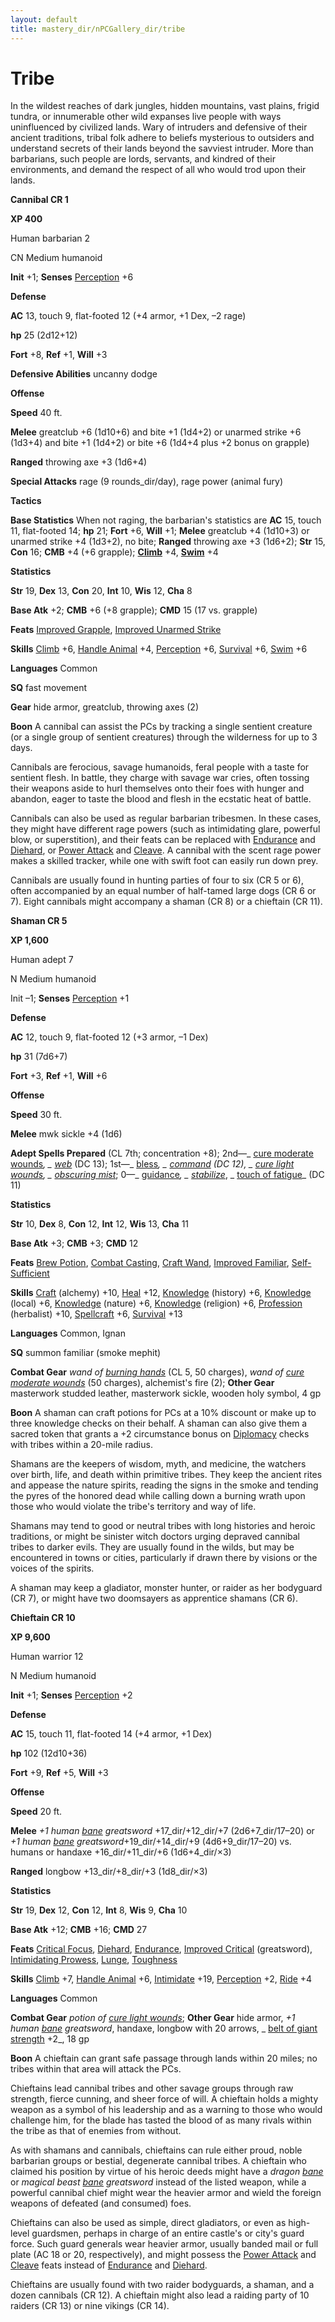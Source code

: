 ```yaml
---
layout: default
title: mastery_dir/nPCGallery_dir/tribe
---
```

# Tribe

In the wildest reaches of dark jungles, hidden mountains, vast plains, frigid tundra, or innumerable other wild expanses live people with ways uninfluenced by civilized lands. Wary of intruders and defensive of their ancient traditions, tribal folk adhere to beliefs mysterious to outsiders and understand secrets of their lands beyond the savviest intruder. More than barbarians, such people are lords, servants, and kindred of their environments, and demand the respect of all who would trod upon their lands.

**Cannibal CR 1**

**XP 400**

Human barbarian 2

CN Medium humanoid

**Init** +1; **Senses** [Perception](../../../skills_dir/perception#_perception) +6

**Defense**

**AC** 13, touch 9, flat-footed 12 (+4 armor, +1 Dex, –2 rage)

**hp** 25 (2d12+12)

**Fort** +8, **Ref** +1, **Will** +3

**Defensive Abilities** uncanny dodge

**Offense**

**Speed** 40 ft.

**Melee** greatclub +6 (1d10+6) and bite +1 (1d4+2) or unarmed strike +6 (1d3+4) and bite +1 (1d4+2) or bite +6 (1d4+4 plus +2 bonus on grapple)

**Ranged** throwing axe +3 (1d6+4)

**Special Attacks** rage (9 rounds_dir/day), rage power (animal fury)

**Tactics**

**Base Statistics** When not raging, the barbarian's statistics are **AC** 15, touch 11, flat-footed 14; **hp** 21; **Fort** +6, **Will** +1; **Melee** greatclub +4 (1d10+3) or unarmed strike +4 (1d3+2), no bite; **Ranged** throwing axe +3 (1d6+2); **Str** 15, **Con** 16; **CMB** +4 (+6 grapple); **[Climb](../../../skills_dir/climb#_climb)** +4, **[Swim](../../../skills_dir/swim#_swim)** +4

**Statistics**

**Str** 19, **Dex** 13, **Con** 20, **Int** 10, **Wis** 12, **Cha** 8

**Base Atk** +2; **CMB** +6 (+8 grapple); **CMD** 15 (17 vs. grapple)

**Feats** [Improved Grapple](../../../feats#_improved-grapple), [Improved Unarmed Strike](../../../feats#_improved-unarmed-strike)

**Skills** [Climb](../../../skills_dir/climb#_climb) +6, [Handle Animal](../../../skills_dir/handleAnimal#_handle-animal) +4, [Perception](../../../skills_dir/perception#_perception) +6, [Survival](../../../skills_dir/survival#_survival) +6, [Swim](../../../skills_dir/swim#_swim) +6

**Languages** Common

**SQ** fast movement

**Gear** hide armor, greatclub, throwing axes (2)

**Boon** A cannibal can assist the PCs by tracking a single sentient creature (or a single group of sentient creatures) through the wilderness for up to 3 days.

Cannibals are ferocious, savage humanoids, feral people with a taste for sentient flesh. In battle, they charge with savage war cries, often tossing their weapons aside to hurl themselves onto their foes with hunger and abandon, eager to taste the blood and flesh in the ecstatic heat of battle.

Cannibals can also be used as regular barbarian tribesmen. In these cases, they might have different rage powers (such as intimidating glare, powerful blow, or superstition), and their feats can be replaced with [Endurance](../../../feats#_endurance) and [Diehard](../../../feats#_diehard), or [Power Attack](../../../feats#_power-attack) and [Cleave](../../../feats#_cleave). A cannibal with the scent rage power makes a skilled tracker, while one with swift foot can easily run down prey.

Cannibals are usually found in hunting parties of four to six (CR 5 or 6), often accompanied by an equal number of half-tamed large dogs (CR 6 or 7). Eight cannibals might accompany a shaman (CR 8) or a chieftain (CR 11).

**Shaman CR 5**

**XP 1,600**

Human adept 7

N Medium humanoid

Init –1; **Senses** [Perception](../../../skills_dir/perception#_perception) +1

**Defense**

**AC** 12, touch 9, flat-footed 12 (+3 armor, –1 Dex)

**hp** 31 (7d6+7)

**Fort** +3, **Ref** +1, **Will** +6

**Offense**

**Speed** 30 ft.

**Melee** mwk sickle +4 (1d6)

**Adept Spells Prepared** (CL 7th; concentration +8); 2nd—_ [cure moderate wounds](../../../spells_dir/cureModerateWounds#_cure-moderate-wounds)_, _ [web](../../../spells_dir/web#_web)_ (DC 13); 1st—_ [bless](../../../spells_dir/bless#_bless)_, _ [command](../../../spells_dir/command#_command) _(DC 12), _ [cure light wounds](../../../spells_dir/cureLightWounds#_cure-light-wounds)_, _ [obscuring mist](../../../spells_dir/obscuringMist#_obscuring-mist)_; 0—_ [guidance](../../../spells_dir/guidance#_guidance)_, _ [stabilize](../../../spells_dir/stabilize#_stabilize)_, _ [touch of fatigue](../../../spells_dir/touchOfFatigue#_touch-of-fatigue)_ (DC 11)

**Statistics**

**Str** 10, **Dex** 8, **Con** 12, **Int** 12, **Wis** 13, **Cha** 11

**Base Atk** +3; **CMB** +3; **CMD** 12

**Feats** [Brew Potion](../../../feats#_brew-potion), [Combat Casting](../../../feats#_combat-casting), [Craft Wand](../../../feats#_craft-wand), [Improved Familiar](../../../feats#_improved-familiar), [Self-Sufficient](../../../feats#_self-sufficient)

**Skills** [Craft](../../../skills_dir/craft#_craft) (alchemy) +10, [Heal](../../../skills_dir/heal#_heal) +12, [Knowledge](../../../skills_dir/knowledge#_knowledge) (history) +6, [Knowledge](../../../skills_dir/knowledge#_knowledge) (local) +6, [Knowledge](../../../skills_dir/knowledge#_knowledge) (nature) +6, [Knowledge](../../../skills_dir/knowledge#_knowledge) (religion) +6, [Profession](../../../skills_dir/profession#_profession) (herbalist) +10, [Spellcraft](../../../skills_dir/spellcraft#_spellcraft) +6, [Survival](../../../skills_dir/survival#_survival) +13

**Languages** Common, Ignan

**SQ** summon familiar (smoke mephit)

**Combat Gear** _wand of [burning hands](../../../spells_dir/burningHands#_burning-hands)_ (CL 5, 50 charges), _wand of [cure moderate wounds](../../../spells_dir/cureModerateWounds#_cure-moderate-wounds)_ (50 charges), alchemist's fire (2); **Other Gear** masterwork studded leather, masterwork sickle, wooden holy symbol, 4 gp

**Boon** A shaman can craft potions for PCs at a 10% discount or make up to three knowledge checks on their behalf. A shaman can also give them a sacred token that grants a +2 circumstance bonus on [Diplomacy](../../../skills_dir/diplomacy#_diplomacy) checks with tribes within a 20-mile radius.

Shamans are the keepers of wisdom, myth, and medicine, the watchers over birth, life, and death within primitive tribes. They keep the ancient rites and appease the nature spirits, reading the signs in the smoke and tending the pyres of the honored dead while calling down a burning wrath upon those who would violate the tribe's territory and way of life.

Shamans may tend to good or neutral tribes with long histories and heroic traditions, or might be sinister witch doctors urging depraved cannibal tribes to darker evils. They are usually found in the wilds, but may be encountered in towns or cities, particularly if drawn there by visions or the voices of the spirits.

A shaman may keep a gladiator, monster hunter, or raider as her bodyguard (CR 7), or might have two doomsayers as apprentice shamans (CR 6).

**Chieftain CR 10**

**XP 9,600**

Human warrior 12

N Medium humanoid

**Init** +1; **Senses** [Perception](../../../skills_dir/perception#_perception) +2

**Defense**

**AC** 15, touch 11, flat-footed 14 (+4 armor, +1 Dex)

**hp** 102 (12d10+36)

**Fort** +9, **Ref** +5, **Will** +3

**Offense**

**Speed** 20 ft.

**Melee** _+1 human [bane](../../../magicItems_dir/weapons#_weapons-bane) greatsword_ +17_dir/+12_dir/+7 (2d6+7_dir/17–20) or _+1 human [bane](../../../magicItems_dir/weapons#_weapons-bane) greatsword_+19_dir/+14_dir/+9 (4d6+9_dir/17–20) vs. humans or handaxe +16_dir/+11_dir/+6 (1d6+4_dir/×3)

**Ranged** longbow +13_dir/+8_dir/+3 (1d8_dir/×3)

**Statistics**

**Str** 19, **Dex** 12, **Con** 12, **Int** 8, **Wis** 9, **Cha** 10

**Base Atk** +12; **CMB** +16; **CMD** 27

**Feats** [Critical Focus](../../../feats#_critical-focus), [Diehard](../../../feats#_diehard), [Endurance](../../../feats#_endurance), [Improved Critical](../../../feats#_improved-critical) (greatsword), [Intimidating Prowess](../../../feats#_intimidating-prowess), [Lunge](../../../feats#_lunge), [Toughness](../../../feats#_toughness)

**Skills** [Climb](../../../skills_dir/climb#_climb) +7, [Handle Animal](../../../skills_dir/handleAnimal#_handle-animal) +6, [Intimidate](../../../skills_dir/intimidate#_intimidate) +19, [Perception](../../../skills_dir/perception#_perception) +2, [Ride](../../../skills_dir/ride#_ride) +4

**Languages** Common

**Combat Gear** _potion of [cure light wounds](../../../spells_dir/cureLightWounds#_cure-light-wounds)_; **Other Gear** hide armor, _+1 human [bane](../../../magicItems_dir/weapons#_weapons-bane) greatsword_, handaxe, longbow with 20 arrows, _ [belt of giant strength](../../../magicItems_dir/wondrousItems#_belt-of-giant-strength) +2_, 18 gp

**Boon** A chieftain can grant safe passage through lands within 20 miles; no tribes within that area will attack the PCs.

Chieftains lead cannibal tribes and other savage groups through raw strength, fierce cunning, and sheer force of will. A chieftain holds a mighty weapon as a symbol of his leadership and as a warning to those who would challenge him, for the blade has tasted the blood of as many rivals within the tribe as that of enemies from without.

As with shamans and cannibals, chieftains can rule either proud, noble barbarian groups or bestial, degenerate cannibal tribes. A chieftain who claimed his position by virtue of his heroic deeds might have a _dragon [bane](../../../magicItems_dir/weapons#_weapons-bane)_ or _magical beast [bane](../../../magicItems_dir/weapons#_weapons-bane) greatsword_ instead of the listed weapon, while a powerful cannibal chief might wear the heavier armor and wield the foreign weapons of defeated (and consumed) foes.

Chieftains can also be used as simple, direct gladiators, or even as high-level guardsmen, perhaps in charge of an entire castle's or city's guard force. Such guard generals wear heavier armor, usually banded mail or full plate (AC 18 or 20, respectively), and might possess the [Power Attack](../../../feats#_power-attack) and [Cleave](../../../feats#_cleave) feats instead of [Endurance](../../../feats#_endurance) and [Diehard](../../../feats#_diehard).

Chieftains are usually found with two raider bodyguards, a shaman, and a dozen cannibals (CR 12). A chieftain might also lead a raiding party of 10 raiders (CR 13) or nine vikings (CR 14).

